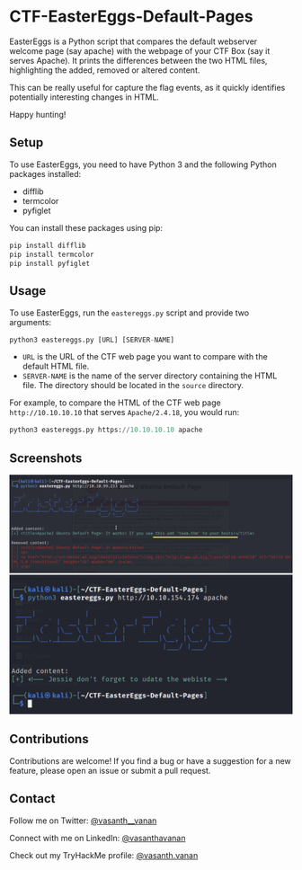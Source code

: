# CTF-EasterEggs-Default-Pages

EasterEggs is a Python script that compares the default webserver welcome page (say apache) with the webpage of your CTF Box (say it serves Apache). It prints the differences between the two HTML files, highlighting the added, removed or altered content.

This can be really useful for capture the flag events, as it quickly identifies potentially interesting changes in HTML.

Happy hunting!

## Setup

To use EasterEggs, you need to have Python 3 and the following Python packages installed:

* difflib
* termcolor
* pyfiglet

You can install these packages using pip:
```shell
pip install difflib
pip install termcolor
pip install pyfiglet
```

## Usage

To use EasterEggs, run the `eastereggs.py` script and provide two arguments:
  ```python 
  python3 eastereggs.py [URL] [SERVER-NAME]
  ```

* `URL` is the URL of the CTF web page you want to compare with the default HTML file.
* `SERVER-NAME` is the name of the server directory containing the HTML file. The directory should be located in the `source` directory.

For example, to compare the HTML of the CTF web page `http://10.10.10.10` that serves `Apache/2.4.18`, you would run:
  ```python
  python3 eastereggs.py https://10.10.10.10 apache
  ```

## Screenshots
![Script-Demo-Screenshot](/assets/image.png)
![Script-Demo-Screenshot-2](/assets/image-2.png)

## Contributions

Contributions are welcome! If you find a bug or have a suggestion for a new feature, please open an issue or submit a pull request.

## Contact

Follow me on Twitter: [@vasanth__vanan](https://twitter.com/vasanth__vanan)

Connect with me on LinkedIn: [@vasanthavanan](https://www.linkedin.com/in/vasanthavanan/)

Check out my TryHackMe profile: [@vasanth.vanan](https://tryhackme.com/p/vasanth.vanan)
